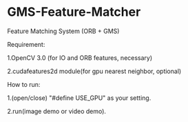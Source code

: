 # GMS-Feature-Matcher
Feature Matching System (ORB + GMS)

Requirement:

1.OpenCV 3.0 (for IO and ORB features, necessary)

2.cudafeatures2d module(for gpu nearest neighbor, optional)

How to run:

1.(open/close) "#define USE_GPU" as your setting.

2.run(image demo or video demo).

